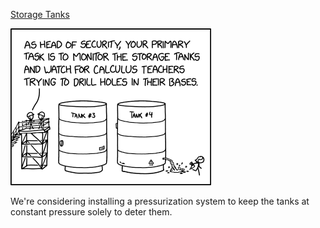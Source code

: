 [Storage Tanks](https://xkcd.com/2974)

![Storage Tanks](./random_comic.png)

We're considering installing a pressurization system to keep the tanks at constant pressure solely to deter them.

